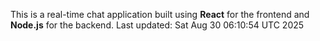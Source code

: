 This is a real-time chat application built using **React** for the frontend and **Node.js** for the backend.
Last updated: Sat Aug 30 06:10:54 UTC 2025
